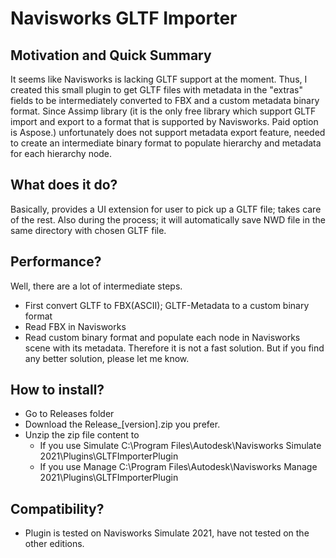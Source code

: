 # Navisworks GLTF Importer
## Motivation and Quick Summary
It seems like Navisworks is lacking GLTF support at the moment. Thus, I created this small plugin to get GLTF files with metadata in the "extras" fields to be intermediately converted to FBX and a custom metadata binary format. Since Assimp library (it is the only free library which support GLTF import and export to a format that is supported by Navisworks. Paid option is Aspose.) unfortunately does not support metadata export feature, needed to create an intermediate binary format to populate hierarchy and metadata for each hierarchy node.

## What does it do?
Basically, provides a UI extension for user to pick up a GLTF file; takes care of the rest. Also during the process; it will automatically save NWD file in the same directory with chosen GLTF file.

## Performance?
Well, there are a lot of intermediate steps. 
- First convert GLTF to FBX(ASCII); GLTF-Metadata to a custom binary format
- Read FBX in Navisworks
- Read custom binary format and populate each node in Navisworks scene with its metadata.
Therefore it is not a fast solution. But if you find any better solution, please let me know.

## How to install?
- Go to Releases folder
- Download the Release_[version].zip you prefer.
- Unzip the zip file content to 
	- If you use Simulate C:\Program Files\Autodesk\Navisworks Simulate 2021\Plugins\GLTFImporterPlugin
	- If you use Manage C:\Program Files\Autodesk\Navisworks Manage 2021\Plugins\GLTFImporterPlugin

## Compatibility?
- Plugin is tested on Navisworks Simulate 2021, have not tested on the other editions.